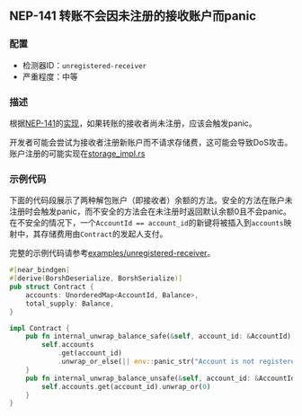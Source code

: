 
## NEP-141 转账不会因未注册的接收账户而panic

### 配置

* 检测器ID：`unregistered-receiver`
* 严重程度：中等

### 描述

根据[NEP-141](https://github.com/near/NEPs/blob/master/neps/nep-0141.md)的[实现](https://github.com/near/near-sdk-rs/blob/63ba6ecc9439ec1c319c1094d581653698229473/near-contract-standards/src/fungible_token/core_impl.rs#L58)，如果转账的接收者尚未注册，应该会触发panic。

开发者可能会尝试为接收者注册新账户而不请求存储费，这可能会导致DoS攻击。账户注册的可能实现在[storage_impl.rs](https://github.com/near/near-sdk-rs/blob/1859ce4c201d2a85fbe921fdada1df59b00d2d8c/near-contract-standards/src/fungible_token/storage_impl.rs#L45)

### 示例代码

下面的代码段展示了两种解包账户（即接收者）余额的方法。安全的方法在账户未注册时会触发panic，而不安全的方法会在未注册时返回默认余额0且不会panic。在不安全的情况下，一个`AccountId == account_id`的新键将被插入到`accounts`映射中，其存储费用由`Contract`的发起人支付。

完整的示例代码请参考[examples/unregistered-receiver](/examples/unregistered-receiver)。

```rust
#[near_bindgen]
#[derive(BorshDeserialize, BorshSerialize)]
pub struct Contract {
    accounts: UnorderedMap<AccountId, Balance>,
    total_supply: Balance,
}

impl Contract {
    pub fn internal_unwrap_balance_safe(&self, account_id: &AccountId) -> Balance {
        self.accounts
            .get(account_id)
            .unwrap_or_else(|| env::panic_str("Account is not registered"))
    }
    pub fn internal_unwrap_balance_unsafe(&self, account_id: &AccountId) -> Balance {
        self.accounts.get(account_id).unwrap_or(0)
    }
}
```
